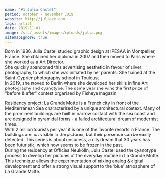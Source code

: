 ```yaml
---
name: "#1 Julia Castel"
period: october - november 2019
website: http://juliaze.com
tags: artist
date: 2019-11-01
image: /src/_assets/images/uploads/julia.png
sitemapIgnore: true
---
```

Born in 1986, Julia Castel studied graphic design at IPESAA in Montpellier, France. She obtained her diploma in 2007 and then moved to Paris where she worked as a Art Director.\
She quickly abandoned this advertising aesthetic in favour of silver photography, to which she was initiated by her parents. She trained at the Saint-Cyprien photography school in Toulouse.\
In 2019, she moved to Berlin where she developed her skills in fine Art photography and cyanotype. The same year she wins the first prize of "before & after" contest organised by Fisheye magazin

Residency project: La Grande Motte is a French city in front of the Mediterranean Sea characterized by a unique architectural context. Many of the prominent buildings are built in narrow contact with the sea coast and are designed in pyramidal forms - a failed architectural dream of modernist times.\
With 2 million tourists per year it is one of the favorite resorts in France. The buildings are not visible in the pictures, but their presence can be easily detected. This series is about unsucess, a city dream that 30 years has been futuristic, which now seems to be frozen in the past.\
During the residency at Officina Neukölln, Julia Castel used the cyanotype process to develop her pictures of the everyday routine in La Grande Motte. This technique allows the experimentation of mixing analog & digital development and offer a strong visual support to the ‘blue’ atmosphere of La Grande Motte.